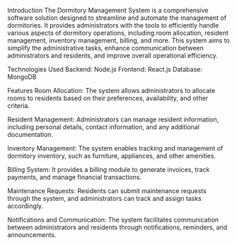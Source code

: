 Introduction
The Dormitory Management System is a comprehensive software solution designed to streamline and automate the management of dormitories. It provides administrators with the tools to efficiently handle various aspects of dormitory operations, including room allocation, resident management, inventory management, billing, and more. This system aims to simplify the administrative tasks, enhance communication between administrators and residents, and improve overall operational efficiency.

Technologies Used
Backend: Node.js
Frontend: React.js
Database: MongoDB

Features
Room Allocation: The system allows administrators to allocate rooms to residents based on their preferences, availability, and other criteria.

Resident Management: Administrators can manage resident information, including personal details, contact information, and any additional documentation.

Inventory Management: The system enables tracking and management of dormitory inventory, such as furniture, appliances, and other amenities.

Billing System: It provides a billing module to generate invoices, track payments, and manage financial transactions.

Maintenance Requests: Residents can submit maintenance requests through the system, and administrators can track and assign tasks accordingly.

Notifications and Communication: The system facilitates communication between administrators and residents through notifications, reminders, and announcements.



